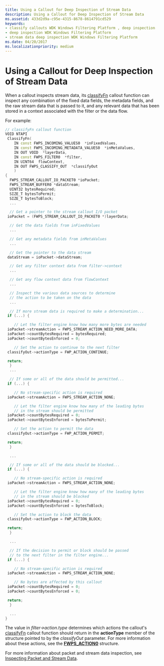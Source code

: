 ```yaml
---
title: Using a Callout for Deep Inspection of Stream Data
description: Using a Callout for Deep Inspection of Stream Data
ms.assetid: 433d2d9a-c95e-4315-8678-8614791cd529
keywords:
- classify callouts WDK Windows Filtering Platform , deep inspection
- deep inspection WDK Windows Filtering Platform
- stream data deep inspection WDK Windows Filtering Platform
ms.date: 04/20/2017
ms.localizationpriority: medium
---
```


# Using a Callout for Deep Inspection of Stream Data


When a callout inspects stream data, its [classifyFn](https://msdn.microsoft.com/library/windows/hardware/ff544887) callout function can inspect any combination of the fixed data fields, the metadata fields, and the raw stream data that is passed to it, and any relevant data that has been stored in a context associated with the filter or the data flow.

For example:

```C++
// classifyFn callout function
VOID NTAPI
 ClassifyFn(
    IN const FWPS_INCOMING_VALUES0  *inFixedValues,
    IN const FWPS_INCOMING_METADATA_VALUES0  *inMetaValues,
    IN OUT VOID  *layerData,
    IN const FWPS_FILTER0  *filter,
    IN UINT64  flowContext,
    IN OUT FWPS_CLASSIFY_OUT  *classifyOut
    )
{
  FWPS_STREAM_CALLOUT_IO_PACKET0 *ioPacket;
  FWPS_STREAM_BUFFER0 *dataStream;
  UINT32 bytesRequired;
  SIZE_T bytesToPermit;
  SIZE_T bytesToBlock;
  ...

  // Get a pointer to the stream callout I/O packet
 ioPacket = (FWPS_STREAM_CALLOUT_IO_PACKET0 *)layerData;

  // Get the data fields from inFixedValues
  ...

  // Get any metadata fields from inMetaValues
  ...

  // Get the pointer to the data stream
 dataStream = ioPacket->dataStream;

  // Get any filter context data from filter->context
  ...

  // Get any flow context data from flowContext
  ...

  // Inspect the various data sources to determine
  // the action to be taken on the data
  ...

  // If more stream data is required to make a determination...
 if (...) {

    // Let the filter engine know how many more bytes are needed
 ioPacket->streamAction = FWPS_STREAM_ACTION_NEED_MORE_DATA;
 ioPacket->countBytesRequired = bytesRequired;
 ioPacket->countBytesEnforced = 0;

    // Set the action to continue to the next filter
 classifyOut->actionType = FWP_ACTION_CONTINUE;

 return;
  }
  ...

  // If some or all of the data should be permitted...
 if (...) {

    // No stream-specific action is required
 ioPacket->streamAction = FWPS_STREAM_ACTION_NONE;

    // Let the filter engine know how many of the leading bytes
    // in the stream should be permitted
 ioPacket->countBytesRequired = 0;
 ioPacket->countBytesEnforced = bytesToPermit;

    // Set the action to permit the data
 classifyOut->actionType = FWP_ACTION_PERMIT;

 return;
  }

  ...

  // If some or all of the data should be blocked...
 if (...) {

    // No stream-specific action is required
 ioPacket->streamAction = FWPS_STREAM_ACTION_NONE;

    // Let the filter engine know how many of the leading bytes
    // in the stream should be blocked
 ioPacket->countBytesRequired = 0;
 ioPacket->countBytesEnforced = bytesToBlock;

    // Set the action to block the data
 classifyOut->actionType = FWP_ACTION_BLOCK;

 return;
  }

  ...

  // If the decision to permit or block should be passed
  // to the next filter in the filter engine...
 if (...) {

    // No stream-specific action is required
 ioPacket->streamAction = FWPS_STREAM_ACTION_NONE;

    // No bytes are affected by this callout
 ioPacket->countBytesRequired = 0;
 ioPacket->countBytesEnforced = 0;

 return;
  }

  ...
}
```

The value in *filter-&gt;action.type* determines which actions the callout's [classifyFn](https://msdn.microsoft.com/library/windows/hardware/ff544887) callout function should return in the **actionType** member of the structure pointed to by the *classifyOut* parameter. For more information about these actions, see the [**FWPS\_ACTION0**](https://msdn.microsoft.com/library/windows/hardware/ff551215) structure.

For more information about packet and stream data inspection, see [Inspecting Packet and Stream Data](inspecting-packet-and-stream-data.md).

 

 





